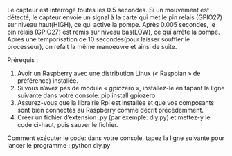 Le capteur est interrogé toutes les 0.5 secondes. Si un mouvement est détecté, le capteur envoie un signal à la carte qui met le pin relais (GPIO27) sur niveau haut(HIGH), ce qui active la pompe. Après 0.005 secondes, le pin relais (GPIO27) est remis sur niveau bas(LOW), ce qui arrête la pompe. Après une temporisation de 10 secondes(pour laisser souffler le processeur), on refait la même manoeuvre et ainsi de suite.

Prérequis :
1. Avoir un Raspberry avec une distribution Linux (« Raspbian » de préférence) installée.
2. Si vous n’avez pas de module « gpiozero », installez-le en tapant la ligne suivante dans votre console:
pip install gpiozero
3. Assurez-vous que la librairie Rpi est installée et que vos composants sont bien connectés au Raspberry comme décrit précédemment.
4. Créer un fichier d’extension .py (par exemple: diy.py) et mettez-y le code ci-haut, puis sauver le fichier.

Comment exécuter le code: dans votre console, tapez la ligne suivante pour lancer le programme : python diy.py

